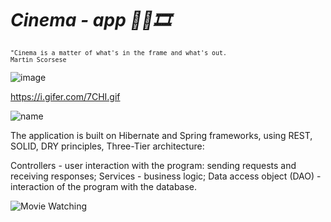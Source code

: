 # *Cinema - app 🍿👀🎞*

<sub>   
	
	"Cinema is a matter of what's in the frame and what's out.
	Martin Scorsese
	
 </sub>

![image](https://github.com/SofiiaKazanivska/cinema-app/assets/72439767/3021d5cb-9da3-416e-9f73-6c6ecd826815)

https://i.gifer.com/7CHI.gif

![name](https://i.gifer.com/7CHI.gif)

The application is built on Hibernate and Spring frameworks, using REST, SOLID, DRY principles, Three-Tier architecture:

Controllers - user interaction with the program: sending requests and receiving responses;
Services - business logic;
Data access object (DAO) - interaction of the program with the database.

![Movie Watching](https://media.giphy.com/media/ZcnTGzZtdOg5i/giphy.gif)



